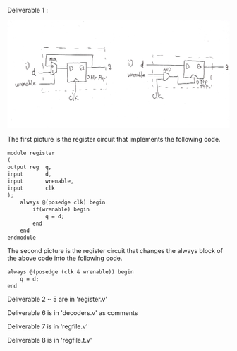 Deliverable 1 : 

![Deliverable1](image/deliverable1.jpg "Deliverable 1")

The first picture is the register circuit that implements the following code.

~~~
module register
(
output reg  q,
input       d,
input       wrenable,
input       clk
);
    always @(posedge clk) begin
        if(wrenable) begin
            q = d;
        end
    end
endmodule
~~~

The second picture is the register circuit that changes the always block of the above code into the following code.

~~~
always @(posedge (clk & wrenable)) begin
	q = d;
end
~~~

Deliverable 2 ~ 5 are in 'register.v'

Deliverable 6 is in 'decoders.v' as comments

Deliverable 7 is in 'regfile.v'

Deliverable 8 is in 'regfile.t.v'